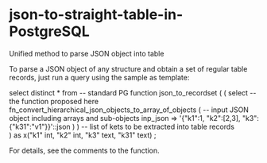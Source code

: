 # json-to-straight-table-in-PostgreSQL
Unified method to parse JSON object into table


To parse a JSON object of any structure and obtain a set of regular table records, just run a query using the sample as template:

select distinct	
 *
from
	--	standard PG function
	json_to_recordset (
		(
			select
				--	the function proposed here
				fn_convert_hierarchical_json_objects_to_array_of_objects (
					--	input JSON object including arrays and sub-objects 
					inp_json => '{"k1":1, "k2":[2,3], "k3":{"k31":"v1"}}'::json
				)
		)
	-- list of kets to be extracted into table records 	
	) as x("k1" int, "k2" int, "k3" text, "k31" text)
;


For details, see the comments to the function.
